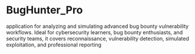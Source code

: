 # BugHunter_Pro
application for analyzing and simulating advanced bug bounty vulnerability workflows. Ideal for cybersecurity learners, bug bounty enthusiasts, and security teams, it covers reconnaissance, vulnerability detection, simulated exploitation, and professional reporting
